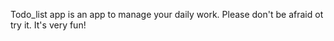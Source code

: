 Todo_list app is an app to manage your daily work. 
Please don't be afraid ot try it. It's very fun! 
